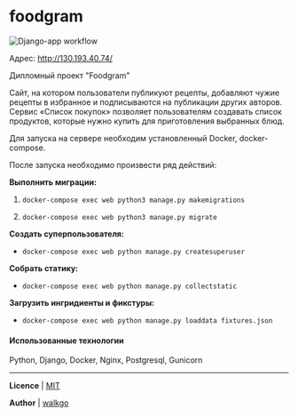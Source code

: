 # foodgram

![Django-app workflow](https://github.com/walkgo/foodgram-project/actions/workflows/foodgram_workflow.yaml/badge.svg)

Адрес: http://130.193.40.74/

Дипломный проект "Foodgram"

Сайт, на котором пользователи публикуют рецепты, добавляют чужие рецепты в избранное и подписываются на публикации других авторов. Сервис «Список покупок» позволяет пользователям создавать список продуктов, которые нужно купить для приготовления выбранных блюд.

Для запуска на сервере необходим установленный Docker, docker-compose.

После запуска необходимо произвести ряд действий:

**Выполнить миграции:**

1. `docker-compose exec web python3 manage.py makemigrations`

2. `docker-compose exec web python3 manage.py migrate`

**Создать суперпользователя:**

 - `docker-compose exec web python manage.py createsuperuser`

**Собрать статику:**

 - `docker-compose exec web python manage.py collectstatic`

**Загрузить ингридиенты и фикстуры:**

 - `docker-compose exec web python manage.py loaddata fixtures.json`
 
 
#### Использованные технологии

Python, Django, Docker, Nginx, Postgresql, Gunicorn

***

**Licence** | [MIT](https://github.com/walkgo/yamdb_final/blob/master/LICENSE)

**Author** | [walkgo](https://github.com/walkgo/)